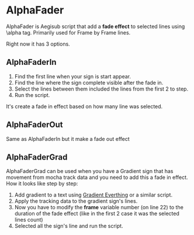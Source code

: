 # AlphaFader

AlphaFader is Aegisub script that add a **fade effect** to selected lines using \alpha tag. Primarily used for Frame by Frame lines.

Right now it has 3 options.

## AlphaFaderIn
1. Find the first line when your sign is start appear.
2. Find the line where the sign complete visible after the fade in.
3. Select the lines between them included the lines from the first 2 to step.
4. Run the script.

It's create a fade in effect based on how many line was selected.

## AlphaFaderOut
Same as AlphaFaderIn but it make a fade out effect

## AlphaFaderGrad
AlphaFaderGrad can be used when you have a Gradient sign that has movement from mocha track data and you need to add this a fade in effect.
How it looks like step by step:
1. Add gradient to a text using [Gradient Everthing](https://github.com/TypesettingTools/lyger-Aegisub-Scripts/blob/master/macros/lyger.GradientEverything.moon) or a similar script.
2. Apply the tracking data to the gradient sign's lines.
3. Now you have to modify the **frame** variable number (on line 22) to the duration of the fade effect (like in the first 2 case it was the selected lines count)
4. Selected all the sign's line and run the script.
